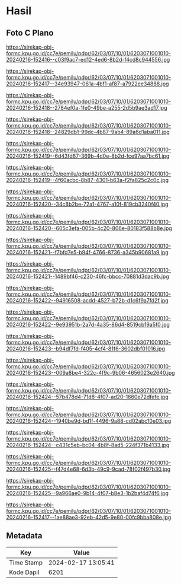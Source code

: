 # Hasil

## Foto C Plano

https://sirekap-obj-formc.kpu.go.id/cc7e/pemilu/pdpr/62/03/07/10/01/6203071001010-20240216-152416--c03f9ac7-ed12-4ed6-8b2d-f4cd8c944556.jpg

https://sirekap-obj-formc.kpu.go.id/cc7e/pemilu/pdpr/62/03/07/10/01/6203071001010-20240216-152417--34e93947-061a-4bf1-af87-a7922ee34888.jpg

https://sirekap-obj-formc.kpu.go.id/cc7e/pemilu/pdpr/62/03/07/10/01/6203071001010-20240216-152418--2784ef0a-1fe0-49be-a255-2d5b9ae3ad17.jpg

https://sirekap-obj-formc.kpu.go.id/cc7e/pemilu/pdpr/62/03/07/10/01/6203071001010-20240216-152418--24829db1-99dc-4b87-9ab4-89a6d1aba011.jpg

https://sirekap-obj-formc.kpu.go.id/cc7e/pemilu/pdpr/62/03/07/10/01/6203071001010-20240216-152419--6d43fd67-369b-4d0e-8b2d-fce97aa7bc61.jpg

https://sirekap-obj-formc.kpu.go.id/cc7e/pemilu/pdpr/62/03/07/10/01/6203071001010-20240216-152419--4f60acbc-8b87-4301-b63a-f2fa825c2c0c.jpg

https://sirekap-obj-formc.kpu.go.id/cc7e/pemilu/pdpr/62/03/07/10/01/6203071001010-20240216-152420--34c8b2be-72a1-4767-a10f-819cb3240f40.jpg

https://sirekap-obj-formc.kpu.go.id/cc7e/pemilu/pdpr/62/03/07/10/01/6203071001010-20240216-152420--605c3efa-005b-4c20-806e-80183f588b8e.jpg

https://sirekap-obj-formc.kpu.go.id/cc7e/pemilu/pdpr/62/03/07/10/01/6203071001010-20240216-152421--f7bfd7e5-b94f-4766-8736-a345b90681a9.jpg

https://sirekap-obj-formc.kpu.go.id/cc7e/pemilu/pdpr/62/03/07/10/01/6203071001010-20240216-152421--1489bf46-c230-46fc-bbcc-70881d3dac9b.jpg

https://sirekap-obj-formc.kpu.go.id/cc7e/pemilu/pdpr/62/03/07/10/01/6203071001010-20240216-152422--94916508-acdd-4527-b72b-d1c6f9a7fd2f.jpg

https://sirekap-obj-formc.kpu.go.id/cc7e/pemilu/pdpr/62/03/07/10/01/6203071001010-20240216-152422--9e93951b-2a7d-4a35-86d4-8519cb19a5f0.jpg

https://sirekap-obj-formc.kpu.go.id/cc7e/pemilu/pdpr/62/03/07/10/01/6203071001010-20240216-152423--b94df7fd-f405-4cf4-81f6-3602dbf01016.jpg

https://sirekap-obj-formc.kpu.go.id/cc7e/pemilu/pdpr/62/03/07/10/01/6203071001010-20240216-152423--009a8be4-322c-4f9c-9b06-4656023e2640.jpg

https://sirekap-obj-formc.kpu.go.id/cc7e/pemilu/pdpr/62/03/07/10/01/6203071001010-20240216-152424--57b478d4-71d8-4f07-ad20-1660e72dfefe.jpg

https://sirekap-obj-formc.kpu.go.id/cc7e/pemilu/pdpr/62/03/07/10/01/6203071001010-20240216-152424--1940be9d-bd1f-4496-9a88-cd02abc10e03.jpg

https://sirekap-obj-formc.kpu.go.id/cc7e/pemilu/pdpr/62/03/07/10/01/6203071001010-20240216-152424--c431c5eb-bc04-4b8f-8ad5-224f371b4133.jpg

https://sirekap-obj-formc.kpu.go.id/cc7e/pemilu/pdpr/62/03/07/10/01/6203071001010-20240216-152425--f47d4e68-6d3b-49c9-9cad-78f02f497b30.jpg

https://sirekap-obj-formc.kpu.go.id/cc7e/pemilu/pdpr/62/03/07/10/01/6203071001010-20240216-152425--9a966ae0-9b14-4f07-b8e3-1b2baf4d74f6.jpg

https://sirekap-obj-formc.kpu.go.id/cc7e/pemilu/pdpr/62/03/07/10/01/6203071001010-20240216-152417--1ae88ae3-92eb-42d5-9e80-00fc9bba808e.jpg


## Metadata

| Key        | Value               |
| ---------- | ------------------- |
| Time Stamp | 2024-02-17 13:05:41 |
| Kode Dapil | 6201                |



